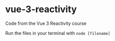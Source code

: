 # vue-3-reactivity
Code from the Vue 3 Reactivity course

Run the files in your terminal with `node [filename]`
